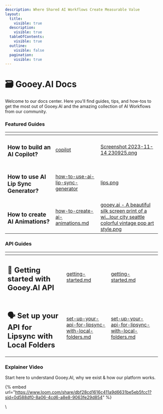 ```yaml
---
description: Where Shared AI Workflows Create Measurable Value
layout:
  title:
    visible: true
  description:
    visible: true
  tableOfContents:
    visible: true
  outline:
    visible: false
  pagination:
    visible: true
---
```


# 🗃️ Gooey.AI Docs

Welcome to our docs center. Here you'll find guides, tips, and how-tos to get the most out of Gooey.AI and the amazing collection of AI Workflows from our community.&#x20;

### Featured Guides

<table data-view="cards"><thead><tr><th></th><th data-hidden data-card-target data-type="content-ref"></th><th data-hidden data-card-cover data-type="files"></th></tr></thead><tbody><tr><td><h3>How to build an AI Copilot?</h3></td><td><a href="guides/copilot/">copilot</a></td><td><a href=".gitbook/assets/Screenshot 2023-11-14 230925.png">Screenshot 2023-11-14 230925.png</a></td></tr><tr><td><h3>How to use AI Lip Sync Generator?</h3></td><td><a href="guides/how-to-use-ai-lip-sync-generator/">how-to-use-ai-lip-sync-generator</a></td><td><a href=".gitbook/assets/lips.png">lips.png</a></td></tr><tr><td><h3>How to create AI Animations?</h3></td><td><a href="guides/how-to-create-ai-animations.md">how-to-create-ai-animations.md</a></td><td><a href=".gitbook/assets/gooey.ai - A beautiful silk screen print of a wi...lour city seattle colorful vintage pop art style.png">gooey.ai - A beautiful silk screen print of a wi...lour city seattle colorful vintage pop art style.png</a></td></tr></tbody></table>

### API Guides

<table data-view="cards" data-full-width="false"><thead><tr><th></th><th data-hidden data-card-target data-type="content-ref"></th><th data-hidden data-type="content-ref"></th><th data-hidden data-type="files"></th></tr></thead><tbody><tr><td><h2>🚀 Getting started with Gooey.AI API</h2></td><td><a href="api-reference/getting-started.md">getting-started.md</a></td><td><a href="api-reference/getting-started.md">getting-started.md</a></td><td></td></tr><tr><td><h2>🗣️ Set up your API for Lipsync with Local Folders</h2></td><td><a href="guides/how-to-use-ai-lip-sync-generator/set-up-your-api-for-lipsync-with-local-folders.md">set-up-your-api-for-lipsync-with-local-folders.md</a></td><td><a href="guides/how-to-use-ai-lip-sync-generator/set-up-your-api-for-lipsync-with-local-folders.md">set-up-your-api-for-lipsync-with-local-folders.md</a></td><td></td></tr></tbody></table>

### Explainer Video

Start here to understand Gooey.AI, why we exist & how our platform works.

{% embed url="https://www.loom.com/share/dbf28cd1616c411a9d6631be5eb5fcc1?sid=0d588df0-8a06-4cd6-a8e8-9063fe29d854" %}

\
